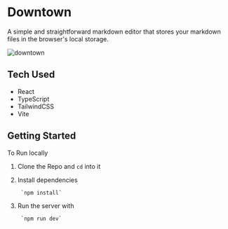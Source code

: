 # Downtown

A simple and straightforward markdown editor that stores your markdown files in the browser's local storage.

![downtown](https://github.com/user-attachments/assets/ddec6446-116d-44d7-a2fc-314b94c3fef8)


## Tech Used

* React
* TypeScript
* TailwindCSS
* Vite

## Getting Started
To Run locally
1. Clone the Repo and `cd` into it
2. Install dependencies

		`npm install`
4. Run the server with
   
		`npm run dev`
